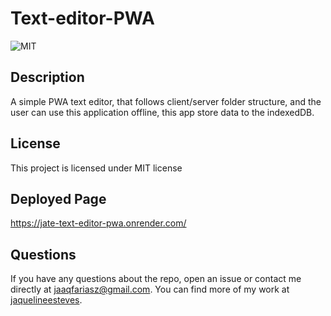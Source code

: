 # Text-editor-PWA
  ![MIT](https://img.shields.io/static/v1?label=License&message=MIT&color=blue)
  
  ## Description 
 A simple PWA text editor, that follows client/server folder structure, and the user can use this application offline, this app store data to the indexedDB.


  ## License 
  This project is licensed under MIT license  


  ## Deployed Page

 https://jate-text-editor-pwa.onrender.com/

  ## Questions
  If you have any questions about the repo, open an issue or contact me directly at jaaqfariasz@gmail.com. You can find more of my work at [jaquelineesteves](https://github.com/jaquelineesteves/).